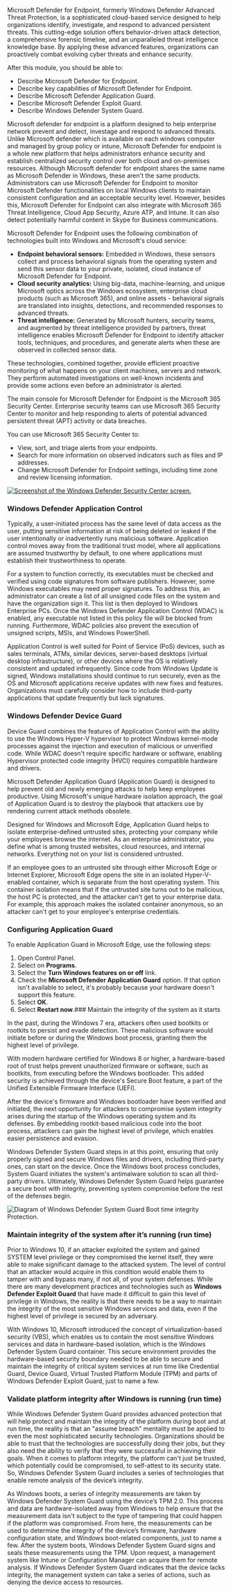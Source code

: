 

Microsoft Defender for Endpoint, formerly Windows Defender Advanced Threat Protection, is a sophisticated cloud-based service designed to help organizations identify, investigate, and respond to advanced persistent threats. This cutting-edge solution offers behavior-driven attack detection, a comprehensive forensic timeline, and an unparalleled threat intelligence knowledge base. By applying these advanced features, organizations can proactively combat evolving cyber threats and enhance security.

After this module, you should be able to:

- Describe Microsoft Defender for Endpoint.
- Describe key capabilities of Microsoft Defender for Endpoint.
- Describe Microsoft Defender Application Guard.
- Describe Microsoft Defender Exploit Guard.
- Describe Windows Defender System Guard.



Microsoft defender for endpoint is a platform designed to help enterprise network prevent and detect, investage and respond to advanced threats. Unlike Microsoft defender which is available on each windows computer and managed by group policy or intune, Microsoft Defender for endpoint is a whole new platform that helps administrators enhance security and establish centralized security control over both cloud and on-premises resources. Although Microsoft defender for endpoint shares the same name as Microsoft Defender in Windows, these aren't the same products. Administrators can use Microsoft Defender for Endpoint to monitor Microsoft Defender functionalities on local Windows clients to maintain consistent configuration and an acceptable security level. However, besides this, Microsoft Defender for Endpoint can also integrate with Microsoft 365 Threat Intelligence, Cloud App Security, Azure ATP, and Intune. It can also detect potentially harmful content in Skype for Business communications.


Microsoft Defender for Endpoint uses the following combination of technologies built into Windows and Microsoft's cloud service:

- **Endpoint behavioral sensors:** Embedded in Windows, these sensors collect and process behavioral signals from the operating system and send this sensor data to your private, isolated, cloud instance of Microsoft Defender for Endpoint.
- **Cloud security analytics:** Using big-data, machine-learning, and unique Microsoft optics across the Windows ecosystem, enterprise cloud products (such as Microsoft 365), and online assets - behavioral signals are translated into insights, detections, and recommended responses to advanced threats.
- **Threat intelligence:** Generated by Microsoft hunters, security teams, and augmented by threat intelligence provided by partners, threat intelligence enables Microsoft Defender for Endpoint to identify attacker tools, techniques, and procedures, and generate alerts when these are observed in collected sensor data.

These technologies, combined together, provide efficient proactive monitoring of what happens on your client machines, servers and network. They perform automated investigations on well-known incidents and provide some actions even before an administrator is alerted.

The main console for Microsoft Defender for Endpoint is the Microsoft 365 Security Center. Enterprise security teams can use Microsoft 365 Security Center to monitor and help responding to alerts of potential advanced persistent threat (APT) activity or data breaches.

You can use Microsoft 365 Security Center to:

- View, sort, and triage alerts from your endpoints.
- Search for more information on observed indicators such as files and IP addresses.
- Change Microsoft Defender for Endpoint settings, including time zone and review licensing information.

[![Screenshot of the Windows Defender Security Center screen.](https://learn.microsoft.com/en-us/training/wwl/manage-defender-endpoint/media/alert-dashboard-92252985.png)](https://learn.microsoft.com/en-us/training/wwl/manage-defender-endpoint/media/alert-dashboard-92252985.png#lightbox)

### Windows Defender Application Control

Typically, a user-initiated process has the same level of data access as the user, putting sensitive information at risk of being deleted or leaked if the user intentionally or inadvertently runs malicious software. Application control moves away from the traditional trust model, where all applications are assumed trustworthy by default, to one where applications must establish their trustworthiness to operate.

For a system to function correctly, its executables must be checked and verified using code signatures from software publishers. However, some Windows executables may need proper signatures. To address this, an administrator can create a list of all unsigned code files on the system and have the organization sign it. This list is then deployed to Windows Enterprise PCs. Once the Windows Defender Application Control (WDAC) is enabled, any executable not listed in this policy file will be blocked from running. Furthermore, WDAC policies also prevent the execution of unsigned scripts, MSIs, and Windows PowerShell.

Application Control is well suited for Point of Service (PoS) devices, such as sales terminals, ATMs, similar devices, server-based desktops (virtual desktop infrastructure), or other devices where the OS is relatively consistent and updated infrequently. Since code from Windows Update is signed, Windows installations should continue to run securely, even as the OS and Microsoft applications receive updates with new fixes and features. Organizations must carefully consider how to include third-party applications that update frequently but lack signatures.


### Windows Defender Device Guard

Device Guard combines the features of Application Control with the ability to use the Windows Hyper-V hypervisor to protect Windows kernel-mode processes against the injection and execution of malicious or unverified code. While WDAC doesn't require specific hardware or software, enabling Hypervisor protected code integrity (HVCI) requires compatible hardware and drivers.



Microsoft Defender Application Guard (Application Guard) is designed to help prevent old and newly emerging attacks to help keep employees productive. Using Microsoft's unique hardware isolation approach, the goal of Application Guard is to destroy the playbook that attackers use by rendering current attack methods obsolete.

Designed for Windows and Microsoft Edge, Application Guard helps to isolate enterprise-defined untrusted sites, protecting your company while your employees browse the internet. As an enterprise administrator, you define what is among trusted websites, cloud resources, and internal networks. Everything not on your list is considered untrusted.

If an employee goes to an untrusted site through either Microsoft Edge or Internet Explorer, Microsoft Edge opens the site in an isolated Hyper-V-enabled container, which is separate from the host operating system. This container isolation means that if the untrusted site turns out to be malicious, the host PC is protected, and the attacker can't get to your enterprise data. For example, this approach makes the isolated container anonymous, so an attacker can't get to your employee's enterprise credentials.

### Configuring Application Guard

To enable Application Guard in Microsoft Edge, use the following steps:

1. Open Control Panel.
2. Select on **Programs**.
3. Select the **Turn Windows features on or off** link.
4. Check the **Microsoft Defender Application Guard** option. If that option isn't available to select, it's probably because your hardware doesn't support this feature.
5. Select **OK**.
6. Select **Restart now**.### Maintain the integrity of the system as it starts

In the past, during the Windows 7 era, attackers often used bootkits or rootkits to persist and evade detection. These malicious software would initiate before or during the Windows boot process, granting them the highest level of privilege.

With modern hardware certified for Windows 8 or higher, a hardware-based root of trust helps prevent unauthorized firmware or software, such as bootkits, from executing before the Windows bootloader. This added security is achieved through the device's Secure Boot feature, a part of the Unified Extensible Firmware Interface (UEFI).

After the device's firmware and Windows bootloader have been verified and initiated, the next opportunity for attackers to compromise system integrity arises during the startup of the Windows operating system and its defenses. By embedding rootkit-based malicious code into the boot process, attackers can gain the highest level of privilege, which enables easier persistence and evasion.

Windows Defender System Guard steps in at this point, ensuring that only properly signed and secure Windows files and drivers, including third-party ones, can start on the device. Once the Windows boot process concludes, System Guard initiates the system's antimalware solution to scan all third-party drivers. Ultimately, Windows Defender System Guard helps guarantee a secure boot with integrity, preventing system compromise before the rest of the defenses begin.

![Diagram of Windows Defender System Guard Boot time integrity Protection.](https://learn.microsoft.com/en-us/training/wwl/manage-defender-endpoint/media/defender-system-guard-74d54d3f.png)

### Maintain integrity of the system after it’s running (run time)

Prior to Windows 10, if an attacker exploited the system and gained SYSTEM level privilege or they compromised the kernel itself, they were able to make significant damage to the attacked system. The level of control that an attacker would acquire in this condition would enable them to tamper with and bypass many, if not all, of your system defenses. While there are many development practices and technologies such as **Windows Defender Exploit Guard** that have made it difficult to gain this level of privilege in Windows, the reality is that there needs to be a way to maintain the integrity of the most sensitive Windows services and data, even if the highest level of privilege is secured by an adversary.

With Windows 10, Microsoft introduced the concept of virtualization-based security (VBS), which enables us to contain the most sensitive Windows services and data in hardware-based isolation, which is the Windows Defender System Guard container. This secure environment provides the hardware-based security boundary needed to be able to secure and maintain the integrity of critical system services at run time like Credential Guard, Device Guard, Virtual Trusted Platform Module (TPM) and parts of Windows Defender Exploit Guard, just to name a few.

### Validate platform integrity after Windows is running (run time)

While Windows Defender System Guard provides advanced protection that will help protect and maintain the integrity of the platform during boot and at run time, the reality is that an "assume breach" mentality must be applied to even the most sophisticated security technologies. Organizations should be able to trust that the technologies are successfully doing their jobs, but they also need the ability to verify that they were successful in achieving their goals. When it comes to platform integrity, the platform can't just be trusted, which potentially could be compromised, to self-attest to its security state. So, Windows Defender System Guard includes a series of technologies that enable remote analysis of the device’s integrity.

As Windows boots, a series of integrity measurements are taken by Windows Defender System Guard using the device’s TPM 2.0. This process and data are hardware-isolated away from Windows to help ensure that the measurement data isn't subject to the type of tampering that could happen if the platform was compromised. From here, the measurements can be used to determine the integrity of the device’s firmware, hardware configuration state, and Windows boot-related components, just to name a few. After the system boots, Windows Defender System Guard signs and seals these measurements using the TPM. Upon request, a management system like Intune or Configuration Manager can acquire them for remote analysis. If Windows Defender System Guard indicates that the device lacks integrity, the management system can take a series of actions, such as denying the device access to resources.